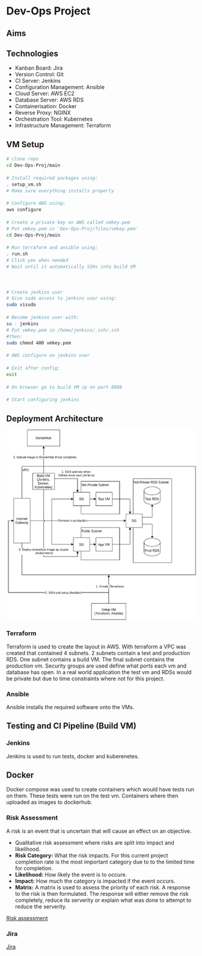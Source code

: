 # Dev-Ops Project



## Aims

## Technologies
- Kanban Board: Jira
- Version Control: Git
- CI Server: Jenkins
- Configuration Management: Ansible
- Cloud Server: AWS EC2
- Database Server: AWS RDS
- Containerisation: Docker
- Reverse Proxy: NGINX
- Orchestration Tool: Kubernetes
- Infrastructure Management: Terraform

## VM Setup
```bash
# clone repo
cd Dev-Ops-Proj/main

# Install required packages using:
. setup_vm.sh
# Make sure everything installs properly

# Configure AWS using:
aws configure

# Create a private key on AWS called vmkey.pem
# Put vmkey.pem in 'Dev-Ops-Proj/files/vmkey.pem'
cd Dev-Ops-Proj/main

# Run terraform and ansible using:
. run.sh
# Click yes when needed
# Wait until it automatically SSHs into build VM



# Create jenkins user
# Give sudo access to jenkins user using:
sudo visudo

# Become jenkins user with:
su - jenkins
# Put vmkey.pem in /home/jenkins/.ssh/.ssh
#then:
sudo chmod 400 vmkey.pem 

# AWS configure on jenkins user

# Exit after config:
exit

# On browser go to build VM ip on port 8080

# Start configuring jenkins
```




## Deployment Architecture
 
 ![Deployment architecture](https://github.com/DylanRitchings/Dev-Ops-Proj/blob/main/diagrams/diagram.png)
### Terraform
Terraform is used to create the layout in AWS. With terraform a VPC was created that contained 4 subnets. 2 subnets contain a test and production RDS. One subnet contains a build VM. The final subnet contains the production vm. Security groups are used define what ports each vm and database has open. In a real world application the test vm and RDSs would be private but due to time constraints where not for this project.
### Ansible 
Ansible installs the required software onto the VMs.
## Testing and CI Pipeline (Build VM)
### Jenkins
Jenkins is used to run tests, docker and kuberenetes.
## Docker
Docker compose was used to create containers which would have tests run on them. These tests were run on the test vm.
Containers where then uploaded as images to dockerhub.

### Risk Assessment
A risk is an event that is uncertain that will cause an effect on an objective.
* Qualitative risk assessment where risks are split into impact and likelihood.
* **Risk Category:** What the risk impacts. For this current project completion rate is the most important category due to to the limited time for completion.
* **Likelihood:** How likely the event is to occure.
* **Impact:** How much the category is impacted if the event occurs.
* **Matrix:** A matrix is used to assess the priority of each risk.
A response to the risk is then formulated. The response will either remove the risk completely, reduce its serverity or explain what was done to attempt to reduce the serverity.

[Risk assessment](https://github.com/DylanRitchings/Dev-Ops-Proj/blob/main/diagrams/Risk%20Register.xlsx)

### Jira
[Jira](https://book-reviewer.atlassian.net/secure/RapidBoard.jspa?projectKey=DO&rapidView=3&view=planning.nodetail&atlOrigin=eyJpIjoiMTI1YzhhN2RhM2MzNGUyYTgxNDUzOTMzNGIzMGQ0N2QiLCJwIjoiaiJ9)
